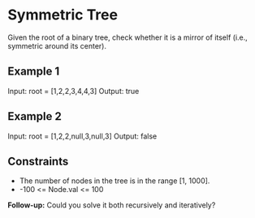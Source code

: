 # Symmetric Tree

Given the root of a binary tree, check whether it is a mirror of itself (i.e., symmetric around its center).

## Example 1

Input: root = [1,2,2,3,4,4,3]
Output: true

## Example 2

Input: root = [1,2,2,null,3,null,3]
Output: false

## Constraints

- The number of nodes in the tree is in the range [1, 1000].
- -100 <= Node.val <= 100

**Follow-up:** Could you solve it both recursively and iteratively?
